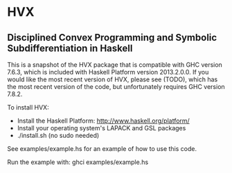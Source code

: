 HVX
===
Disciplined Convex Programming and Symbolic Subdifferentiation in Haskell
-------------------------------------------------------------------------

This is a snapshot of the HVX package that is compatible with GHC version
7.6.3, which is included with Haskell Platform version 2013.2.0.0.  If you
would like the most recent version of HVX, please see (TODO), which has the
most recent version of the code, but unfortunately requires GHC version 7.8.2.

To install HVX:
 - Install the Haskell Platform: http://www.haskell.org/platform/
 - Install your operating system's LAPACK and GSL packages
 - ./install.sh (no sudo needed)

See examples/example.hs for an example of how to use this code.

Run the example with:
ghci examples/example.hs
